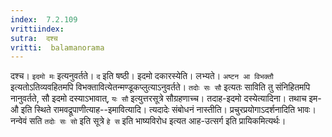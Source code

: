 ```yaml
---
index:  7.2.109
vrittiindex: 
sutra:  दश्च
vritti:  balamanorama 
---
```


दश्च। `इदमो मः` इत्यनुवर्तते। `द` इति षष्ठी। इदमो दकारस्येति। लभ्यते। `अष्टन आ विभक्तौ` इत्यतोऽतिव्यवहितमपि विभक्तावित्येतन्मण्डूकप्लुत्याऽनुवर्तते। `तदोः सः सौ` इत्यतः साविति तु संनिहितमपि नानुवर्तते, सौ इदमो दस्याऽभावात्, `यः सौ` इत्युत्तरसूत्रे सौग्रहणाच्च। तदाह-इदमो दस्येत्यादिना। तथाच इम-औ इति स्थिते रामवद्रूपाणीत्याह--इमावित्यादि। त्यदादेः संबोधनं नास्तीति। प्रचुरप्रयोगाऽदर्शनादिति भावः। नन्वेवं सति `तदोः सः सो` इति सूत्रे `हे स` इति भाष्यविरोध इत्यत आह-उत्सर्ग इति प्रायिकमित्यर्थः।

